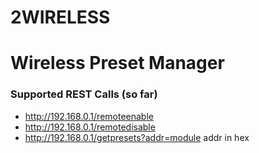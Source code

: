 # 2WIRELESS
# Wireless Preset Manager
### Supported REST Calls (so far)
- http://192.168.0.1/remoteenable
- http://192.168.0.1/remotedisable
- http://192.168.0.1/getpresets?addr=module addr in hex
